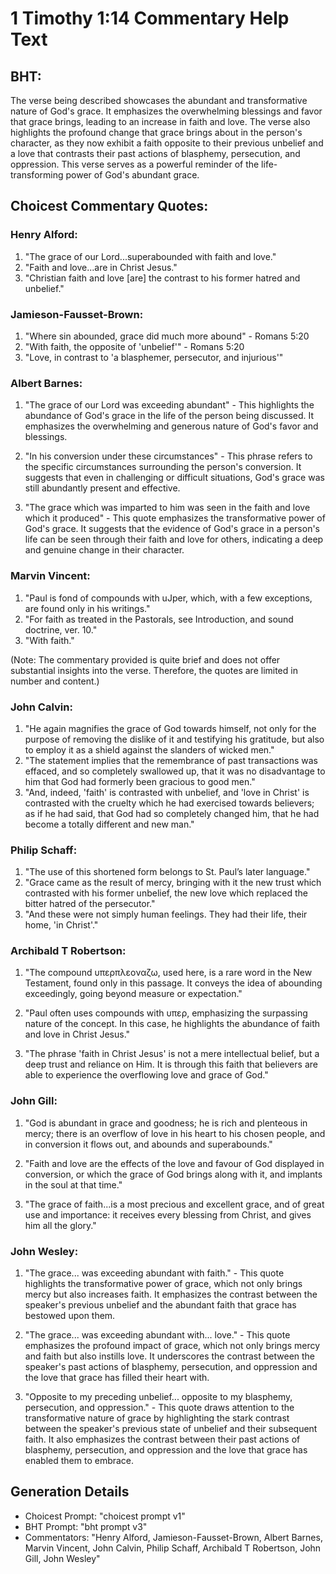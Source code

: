# 1 Timothy 1:14 Commentary Help Text

## BHT:
The verse being described showcases the abundant and transformative nature of God's grace. It emphasizes the overwhelming blessings and favor that grace brings, leading to an increase in faith and love. The verse also highlights the profound change that grace brings about in the person's character, as they now exhibit a faith opposite to their previous unbelief and a love that contrasts their past actions of blasphemy, persecution, and oppression. This verse serves as a powerful reminder of the life-transforming power of God's abundant grace.

## Choicest Commentary Quotes:
### Henry Alford:
1. "The grace of our Lord...superabounded with faith and love." 
2. "Faith and love...are in Christ Jesus." 
3. "Christian faith and love [are] the contrast to his former hatred and unbelief."

### Jamieson-Fausset-Brown:
1. "Where sin abounded, grace did much more abound" - Romans 5:20
2. "With faith, the opposite of 'unbelief'" - Romans 5:20
3. "Love, in contrast to 'a blasphemer, persecutor, and injurious'"

### Albert Barnes:
1. "The grace of our Lord was exceeding abundant" - This highlights the abundance of God's grace in the life of the person being discussed. It emphasizes the overwhelming and generous nature of God's favor and blessings.

2. "In his conversion under these circumstances" - This phrase refers to the specific circumstances surrounding the person's conversion. It suggests that even in challenging or difficult situations, God's grace was still abundantly present and effective.

3. "The grace which was imparted to him was seen in the faith and love which it produced" - This quote emphasizes the transformative power of God's grace. It suggests that the evidence of God's grace in a person's life can be seen through their faith and love for others, indicating a deep and genuine change in their character.

### Marvin Vincent:
1. "Paul is fond of compounds with uJper, which, with a few exceptions, are found only in his writings."
2. "For faith as treated in the Pastorals, see Introduction, and sound doctrine, ver. 10."
3. "With faith."

(Note: The commentary provided is quite brief and does not offer substantial insights into the verse. Therefore, the quotes are limited in number and content.)

### John Calvin:
1. "He again magnifies the grace of God towards himself, not only for the purpose of removing the dislike of it and testifying his gratitude, but also to employ it as a shield against the slanders of wicked men."
2. "The statement implies that the remembrance of past transactions was effaced, and so completely swallowed up, that it was no disadvantage to him that God had formerly been gracious to good men."
3. "And, indeed, 'faith' is contrasted with unbelief, and 'love in Christ' is contrasted with the cruelty which he had exercised towards believers; as if he had said, that God had so completely changed him, that he had become a totally different and new man."

### Philip Schaff:
1. "The use of this shortened form belongs to St. Paul’s later language." 
2. "Grace came as the result of mercy, bringing with it the new trust which contrasted with his former unbelief, the new love which replaced the bitter hatred of the persecutor."
3. "And these were not simply human feelings. They had their life, their home, 'in Christ'."

### Archibald T Robertson:
1. "The compound υπερπλεοναζω, used here, is a rare word in the New Testament, found only in this passage. It conveys the idea of abounding exceedingly, going beyond measure or expectation." 

2. "Paul often uses compounds with υπερ, emphasizing the surpassing nature of the concept. In this case, he highlights the abundance of faith and love in Christ Jesus." 

3. "The phrase 'faith in Christ Jesus' is not a mere intellectual belief, but a deep trust and reliance on Him. It is through this faith that believers are able to experience the overflowing love and grace of God."

### John Gill:
1. "God is abundant in grace and goodness; he is rich and plenteous in mercy; there is an overflow of love in his heart to his chosen people, and in conversion it flows out, and abounds and superabounds." 

2. "Faith and love are the effects of the love and favour of God displayed in conversion, or which the grace of God brings along with it, and implants in the soul at that time." 

3. "The grace of faith...is a most precious and excellent grace, and of great use and importance: it receives every blessing from Christ, and gives him all the glory."

### John Wesley:
1. "The grace... was exceeding abundant with faith." - This quote highlights the transformative power of grace, which not only brings mercy but also increases faith. It emphasizes the contrast between the speaker's previous unbelief and the abundant faith that grace has bestowed upon them.

2. "The grace... was exceeding abundant with... love." - This quote emphasizes the profound impact of grace, which not only brings mercy and faith but also instills love. It underscores the contrast between the speaker's past actions of blasphemy, persecution, and oppression and the love that grace has filled their heart with.

3. "Opposite to my preceding unbelief... opposite to my blasphemy, persecution, and oppression." - This quote draws attention to the transformative nature of grace by highlighting the stark contrast between the speaker's previous state of unbelief and their subsequent faith. It also emphasizes the contrast between their past actions of blasphemy, persecution, and oppression and the love that grace has enabled them to embrace.


## Generation Details
- Choicest Prompt: "choicest prompt v1"
- BHT Prompt: "bht prompt v3"
- Commentators: "Henry Alford, Jamieson-Fausset-Brown, Albert Barnes, Marvin Vincent, John Calvin, Philip Schaff, Archibald T Robertson, John Gill, John Wesley"
